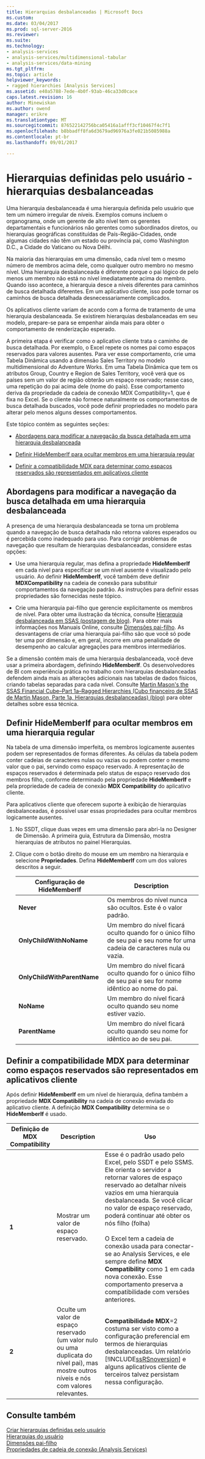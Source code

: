 ```yaml
---
title: Hierarquias desbalanceadas | Microsoft Docs
ms.custom: 
ms.date: 03/04/2017
ms.prod: sql-server-2016
ms.reviewer: 
ms.suite: 
ms.technology:
- analysis-services
- analysis-services/multidimensional-tabular
- analysis-services/data-mining
ms.tgt_pltfrm: 
ms.topic: article
helpviewer_keywords:
- ragged hierarchies [Analysis Services]
ms.assetid: e40a5788-7ede-4b0f-93ab-46ca33d0cace
caps.latest.revision: 16
author: Minewiskan
ms.author: owend
manager: erikre
ms.translationtype: MT
ms.sourcegitcommit: 876522142756bca05416a1afff3cf10467f4c7f1
ms.openlocfilehash: b8bbadff8fa6d3679ad96976a3fe021b5085988a
ms.contentlocale: pt-br
ms.lasthandoff: 09/01/2017

---
```

# <a name="user-defined-hierarchies---ragged-hierarchies"></a>Hierarquias definidas pelo usuário - hierarquias desbalanceadas
  Uma hierarquia desbalanceada é uma hierarquia definida pelo usuário que tem um número irregular de níveis. Exemplos comuns incluem o organograma, onde um gerente de alto nível tem os gerentes departamentais e funcionários não gerentes como subordinados diretos, ou hierarquias geográficas constituídas de País-Região-Cidades, onde algumas cidades não têm um estado ou província pai, como Washington D.C., a Cidade do Vaticano ou Nova Délhi.  
  
 Na maioria das hierarquias em uma dimensão, cada nível tem o mesmo número de membros acima dele, como qualquer outro membro no mesmo nível. Uma hierarquia desbalanceada é diferente porque o pai lógico de pelo menos um membro não está no nível imediatamente acima do membro. Quando isso acontece, a hierarquia desce a níveis diferentes para caminhos de busca detalhada diferentes. Em um aplicativo cliente, isso pode tornar os caminhos de busca detalhada desnecessariamente complicados.  
  
 Os aplicativos cliente variam de acordo com a forma de tratamento de uma hierarquia desbalanceada. Se existirem hierarquias desbalanceadas em seu modelo, prepare-se para se empenhar ainda mais para obter o comportamento de renderização esperado.  
  
 A primeira etapa é verificar como o aplicativo cliente trata o caminho de busca detalhada. Por exemplo, o Excel repete os nomes pai como espaços reservados para valores ausentes. Para ver esse comportamento, crie uma Tabela Dinâmica usando a dimensão Sales Territory no modelo multidimensional do Adventure Works. Em uma Tabela Dinâmica que tem os atributos Group, Country e Region de Sales Territory, você verá que os países sem um valor de região obterão um espaço reservado; nesse caso, uma repetição do pai acima dele (nome do país). Esse comportamento deriva da propriedade da cadeia de conexão MDX Compatibility=1, que é fixa no Excel. Se o cliente não fornece naturalmente os comportamentos de busca detalhada buscados, você pode definir propriedades no modelo para alterar pelo menos alguns desses comportamentos.  
  
 Este tópico contém as seguintes seções:  
  
-   [Abordagens para modificar a navegação da busca detalhada em uma hierarquia desbalanceada](#bkmk_approach)  
  
-   [Definir HideMemberIf para ocultar membros em uma hierarquia regular](#bkmk_Hide)  
  
-   [Definir a compatibilidade MDX para determinar como espaços reservados são representados em aplicativos cliente](#bkmk_Mdx)  
  
##  <a name="bkmk_approach"></a> Abordagens para modificar a navegação da busca detalhada em uma hierarquia desbalanceada  
 A presença de uma hierarquia desbalanceada se torna um problema quando a navegação de busca detalhada não retorna valores esperados ou é percebida como inadequado para uso. Para corrigir problemas de navegação que resultam de hierarquias desbalanceadas, considere estas opções:  
  
-   Use uma hierarquia regular, mas defina a propriedade **HideMemberIf** em cada nível para especificar se um nível ausente é visualizado pelo usuário. Ao definir **HideMemberIf**, você também deve definir **MDXCompatibility** na cadeia de conexão para substituir comportamentos da navegação padrão. As instruções para definir essas propriedades são fornecidas neste tópico.  
  
-   Crie uma hierarquia pai-filho que gerencie explicitamente os membros de nível. Para obter uma ilustração da técnica, consulte [Hierarquia desbalanceada em SSAS (postagem de blog)](http://dwbi1.wordpress.com/2011/03/30/ragged-hierarchy-in-ssas/). Para obter mais informações nos Manuais Online, consulte [Dimensões pai-filho](../../analysis-services/multidimensional-models/parent-child-dimension.md). As desvantagens de criar uma hierarquia pai-filho são que você só pode ter uma por dimensão e, em geral, incorre em uma penalidade de desempenho ao calcular agregações para membros intermediários.  
  
 Se a dimensão contém mais de uma hierarquia desbalanceada, você deve usar a primeira abordagem, definindo **HideMemberIf**. Os desenvolvedores de BI com experiência prática no trabalho com hierarquias desbalanceadas defendem ainda mais as alterações adicionais nas tabelas de dados físicos, criando tabelas separadas para cada nível. Consulte [Martin Mason's the SSAS Financial Cube–Part 1a–Ragged Hierarchies (Cubo financeiro de SSAS de Martin Mason, Parte 1a, Hierarquias desbalanceadas) (blog)](http://martinmason.wordpress.com/2012/03/03/the-ssas-financial-cubepart-1aragged-hierarchies-cont/) para obter detalhes sobre essa técnica.  
  
##  <a name="bkmk_Hide"></a> Definir HideMemberIf para ocultar membros em uma hierarquia regular  
 Na tabela de uma dimensão imperfeita, os membros logicamente ausentes podem ser representados de formas diferentes. As células da tabela podem conter cadeias de caracteres nulas ou vazias ou podem conter o mesmo valor que o pai, servindo como espaço reservado. A representação de espaços reservados é determinada pelo status de espaço reservado dos membros filho, conforme determinado pela propriedade **HideMemberIf** e pela propriedade de cadeia de conexão **MDX Compatibility** do aplicativo cliente.  
  
 Para aplicativos cliente que oferecem suporte à exibição de hierarquias desbalanceadas, é possível usar essas propriedades para ocultar membros logicamente ausentes.  
  
1.  No SSDT, clique duas vezes em uma dimensão para abri-la no Designer de Dimensão. A primeira guia, Estrutura da Dimensão, mostra hierarquias de atributos no painel Hierarquias.  
  
2.  Clique com o botão direito do mouse em um membro na hierarquia e selecione **Propriedades**. Defina **HideMemberIf** com um dos valores descritos a seguir.  
  
    |Configuração de HideMemberIf|Description|  
    |--------------------------|-----------------|  
    |**Never**|Os membros do nível nunca são ocultos. Este é o valor padrão.|  
    |**OnlyChildWithNoName**|Um membro do nível ficará oculto quando for o único filho de seu pai e seu nome for uma cadeia de caracteres nula ou vazia.|  
    |**OnlyChildWithParentName**|Um membro do nível ficará oculto quando for o único filho de seu pai e seu for nome idêntico ao nome do pai.|  
    |**NoName**|Um membro do nível ficará oculto quando seu nome estiver vazio.|  
    |**ParentName**|Um membro do nível ficará oculto quando seu nome for idêntico ao de seu pai.|  
  
##  <a name="bkmk_Mdx"></a> Definir a compatibilidade MDX para determinar como espaços reservados são representados em aplicativos cliente  
 Após definir **HideMemberIf** em um nível de hierarquia, defina também a propriedade **MDX Compatibility** na cadeia de conexão enviada do aplicativo cliente. A definição **MDX Compatibility** determina se o **HideMemberIf** é usado.  
  
|Definição de MDX Compatibility|Description|Uso|  
|-------------------------------|-----------------|-----------|  
|**1**|Mostrar um valor de espaço reservado.|Esse é o padrão usado pelo Excel, pelo SSDT e pelo SSMS. Ele orienta o servidor a retornar valores de espaço reservado ao detalhar níveis vazios em uma hierarquia desbalanceada. Se você clicar no valor de espaço reservado, poderá continuar até obter os nós filho (folha)<br /><br /> O Excel tem a cadeia de conexão usada para conectar-se ao Analysis Services, e ele sempre define **MDX Compatibility** como 1 em cada nova conexão. Esse comportamento preserva a compatibilidade com versões anteriores.|  
|**2**|Oculte um valor de espaço reservado (um valor nulo ou uma duplicata do nível pai), mas mostre outros níveis e nós com valores relevantes.|**Compatibilidade MDX**=2 costuma ser visto como a configuração preferencial em termos de hierarquias desbalanceadas. Um relatório [!INCLUDE[ssRSnoversion](../../includes/ssrsnoversion-md.md)] e alguns aplicativos cliente de terceiros talvez persistam nessa configuração.|  
  
## <a name="see-also"></a>Consulte também  
 [Criar hierarquias definidas pelo usuário](../../analysis-services/multidimensional-models/user-defined-hierarchies-create.md)   
 [Hierarquias do usuário](../../analysis-services/multidimensional-models-olap-logical-dimension-objects/user-hierarchies.md)   
 [Dimensões pai-filho](../../analysis-services/multidimensional-models/parent-child-dimension.md)   
 [Propriedades de cadeia de conexão &#40;Analysis Services&#41;](../../analysis-services/instances/connection-string-properties-analysis-services.md)  
  
  
